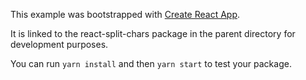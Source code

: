 This example was bootstrapped with [Create React App](https://github.com/facebook/create-react-app).

It is linked to the react-split-chars package in the parent directory for development purposes.

You can run `yarn install` and then `yarn start` to test your package.
